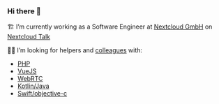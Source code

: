 ### Hi there 👋

🏗 I’m currently working as a Software Engineer at [Nextcloud GmbH](https://github.com/nextcloud/) on [Nextcloud Talk](https://nextcloud.com/talk)

🐕‍🦺 I’m looking for helpers and [colleagues](https://nextcloud.com/jobs/) with:

 - [PHP](https://github.com/nextcloud/spreed)
 - [VueJS](https://github.com/nextcloud/spreed)
 - [WebRTC](https://github.com/nextcloud/spreed)
 - [Kotlin/Java](https://github.com/nextcloud/talk-android)
 - [Swift/objective-c](https://github.com/nextcloud/talk-ios)
